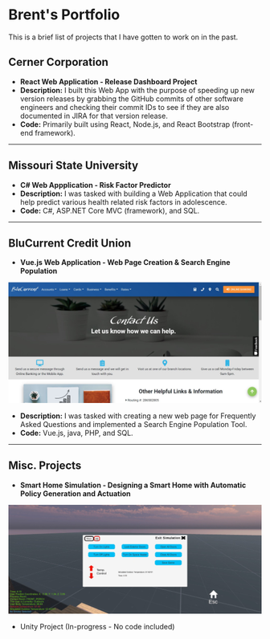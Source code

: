 # Brent's Portfolio
This is a brief list of projects that I have gotten to work on in the past.

## Cerner Corporation

- **React Web Application - Release Dashboard Project**
- **Description:** I built this Web App with the purpose of speeding up new version releases by grabbing the GitHub commits of other software engineers and checking their commit IDs to see if they are also documented in JIRA for that version release.
- **Code:** Primarily built using React, Node.js, and React Bootstrap (front-end framework).
---

## Missouri State University

- **C# Web Appplication - Risk Factor Predictor** 
- **Description:** I was tasked with building a Web Application that could help predict various health related risk factors in adolescence.
- **Code:** C#, ASP.NET Core MVC (framework), and SQL.
---

## BluCurrent Credit Union

- **Vue.js Web Application - Web Page Creation & Search Engine Population**

![Web Project](https://raw.githubusercontent.com/baa232/Portfolio/main/BluCurrent%20Credit%20Union%20-%20Vue%20Web%20App/Screenshot1.JPG?raw=true "BluCurrent Web Page")

- **Description:** I was tasked with creating a new web page for Frequently Asked Questions and implemented a Search Engine Population Tool.
- **Code:** Vue.js, java, PHP, and SQL.
---

## Misc. Projects

- **Smart Home Simulation - Designing a Smart Home with Automatic Policy Generation and Actuation**

![SHS Project](https://raw.githubusercontent.com/baa232/Portfolio/main/Smart%20Home%20Simulation%20Project/smartHomeSim.jpg?raw=true "Smart Home Simulation")

- Unity Project (In-progress - No code included)

